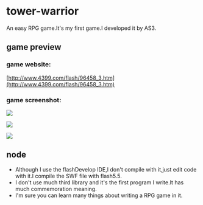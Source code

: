 # tower-warrior
An easy RPG game.It's my first game.I developed it by AS3.


## game preview ##
### game website: ###
[http://www.4399.com/flash/96458_3.htm](http://www.4399.com/flash/96458_3.htm)
### game screenshot: ###
![](http://sdlwlxf1.github.io/images/tower-warrior/screenshot(440X440)/screenshot(440x440)_1.png)

![](http://sdlwlxf1.github.io/images/tower-warrior/screenshot(440X440)/screenshot(440x440)_2.png)

![](http://sdlwlxf1.github.io/images/tower-warrior/screenshot(440X440)/screenshot(440x440)_3.png)

## node ##
- Although I use the flashDevelop IDE,I don't compile with it,just edit code with it.I compile the SWF file with flash5.5.
- I don't use much third library and it's the first program I write.It has much commemoration meaning.
- I'm sure you can learn many things about writing a RPG game in it.